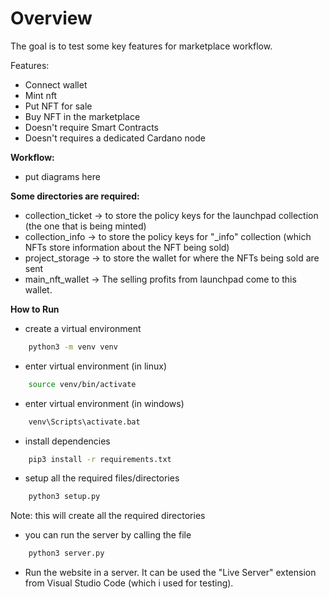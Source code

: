 # Overview

The goal is to test some key features for marketplace workflow.

Features:
* Connect wallet
* Mint nft
* Put NFT for sale
* Buy NFT in the marketplace
* Doesn't require Smart Contracts
* Doesn't requires a dedicated Cardano node

**Workflow:**

* put diagrams here

**Some directories are required:**
* collection_ticket -> to store the policy keys for the launchpad collection (the one that is being minted)
* collection_info -> to store the policy keys for "_info" collection (which NFTs store information about the NFT being sold)
* project_storage -> to store the wallet for where the NFTs being sold are sent
* main_nft_wallet -> The selling profits from launchpad come to this wallet. 

**How to Run**
* create a virtual environment
```bash
    python3 -m venv venv
```

* enter virtual environment (in linux)
```bash
    source venv/bin/activate
```

* enter virtual environment (in windows)
```bash
    venv\Scripts\activate.bat
```

* install dependencies
```bash
    pip3 install -r requirements.txt
```

* setup all the required files/directories
```bash
    python3 setup.py
```
Note: this will create all the required directories

* you can run the server by calling the file
```bash
    python3 server.py
```

* Run the website in a server. It can be used the "Live Server" extension from Visual Studio Code (which i used for testing).

